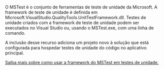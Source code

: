 ﻿O MSTest é o conjunto de ferramentas de teste de unidade da Microsoft. A framework de teste de unidade é definida em Microsoft.VisualStudio.QualityTools.UnitTestFramework.dll. Testes de unidade criados com a framework de teste de unidade podem ser executados no Visual Studio ou, usando o MSTest.exe, com uma linha de comando.

A inclusão desse recurso adiciona um projeto novo à solução que está configurada para hospedar testes de unidade do código no aplicativo principal.

[Saiba mais sobre como usar a framework do MSTest em testes de unidade.](https://docs.microsoft.com/visualstudio/test/using-microsoft-visualstudio-testtools-unittesting-members-in-unit-tests?view=vs-2017)
